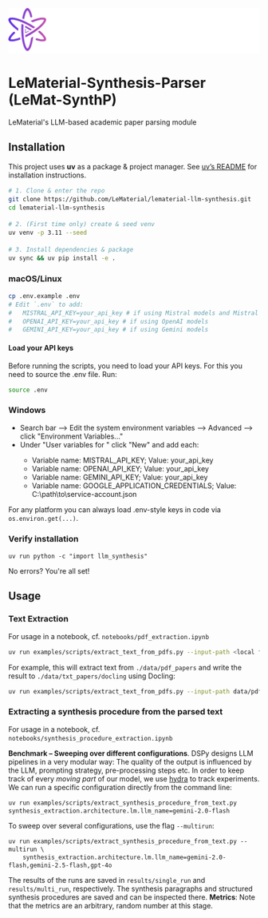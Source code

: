 ![](assets/lematerial-logo.png)

# LeMaterial-Synthesis-Parser (LeMat-SynthP)

LeMaterial's LLM-based academic paper parsing module

## Installation

This project uses **uv** as a package & project manager. See [uv’s README](https://github.com/astral-sh/uv?tab=readme-ov-file#installation) for installation instructions.

```bash
# 1. Clone & enter the repo
git clone https://github.com/LeMaterial/lematerial-llm-synthesis.git
cd lematerial-llm-synthesis

# 2. (First time only) create & seed venv
uv venv -p 3.11 --seed

# 3. Install dependencies & package
uv sync && uv pip install -e .
```

### macOS/Linux

```bash
cp .env.example .env
# Edit `.env` to add:
#   MISTRAL_API_KEY=your_api_key # if using Mistral models and Mistral OCR
#   OPENAI_API_KEY=your_api_key # if using OpenAI models
#   GEMINI_API_KEY=your_api_key # if using Gemini models
```

#### Load your API keys

Before running the scripts, you need to load your API keys. For this you need to source the .env file. Run:

```bash
source .env
```

### Windows

- Search bar --> Edit the system environment variables --> Advanced --> click "Environment Variables..."
- Under "User variables for <your-username>" click "New" and add each:
  - Variable name: MISTRAL_API_KEY; Value: your_api_key
  - Variable name: OPENAI_API_KEY; Value: your_api_key
  - Variable name: GEMINI_API_KEY; Value: your_api_key
  - Variable name: GOOGLE_APPLICATION_CREDENTIALS; Value: C:\path\to\service-account.json

For any platform you can always load .env-style keys in code via `os.environ.get(...)`.

### Verify installation

```
uv run python -c "import llm_synthesis"
```

No errors? You're all set!

## Usage

### Text Extraction

For usage in a notebook, cf. `notebooks/pdf_extraction.ipynb`

```sh
uv run examples/scripts/extract_text_from_pdfs.py --input-path <local folder containing the pdfs> --output-path <local folder where the extracted text will be saved> --process <"docling" or "mistral">
```

For example, this will extract text from `./data/pdf_papers` and write the result to `./data/txt_papers/docling` using Docling:

```sh
uv run examples/scripts/extract_text_from_pdfs.py --input-path data/pdf_papers --output-path data/txt_papers/docling --process docling
```

### Extracting a synthesis procedure from the parsed text

For usage in a notebook, cf. `notebooks/synthesis_procedure_extraction.ipynb`

**Benchmark – Sweeping over different configurations**. DSPy designs LLM pipelines in a very modular way: The quality of the output is influenced by the LLM, prompting strategy, pre-processing steps etc.
In order to keep track of every _moving part_ of our model, we use [hydra](https://hydra.cc/) to track experiments. We can run a specific configuration directly from the command line:

```
uv run examples/scripts/extract_synthesis_procedure_from_text.py synthesis_extraction.architecture.lm.llm_name=gemini-2.0-flash
```

To sweep over several configurations, use the flag `--multirun`:

```
uv run examples/scripts/extract_synthesis_procedure_from_text.py --multirun \
    synthesis_extraction.architecture.lm.llm_name=gemini-2.0-flash,gemini-2.5-flash,gpt-4o
```

The results of the runs are saved in `results/single_run` and `results/multi_run`, respectively. The synthesis paragraphs and structured synthesis procedures are saved and can be inspected there.
**Metrics**: Note that the metrics are an arbitrary, random number at this stage.
